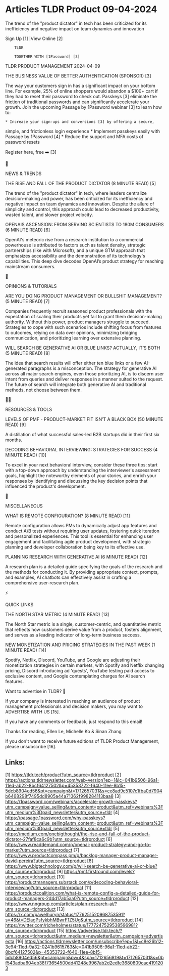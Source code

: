 # Articles TLDR Product 09-04-2024

The trend of the "product dictator" in tech has been criticized for
its inefficiency and negative impact on team dynamics and innovation 

 Sign Up [1] |View Online [2] 

		TLDR

		TOGETHER WITH [1Password] [3]

TLDR PRODUCT MANAGEMENT 2024-04-09

 THE BUSINESS VALUE OF BETTER AUTHENTICATION (SPONSOR) [3] 

 The way your customers sign in has a significant impact on your
bottom line. For example, 25% of online shoppers would abandon a $100+
cart if they had to reset their password to check out.
Passkeys [3] eliminate the friction of traditional passwords and can
significantly accelerate your growth. Join the upcoming Passage by
1Password webinar [3] to learn how to:

	* Increase your sign-ups and conversions [3] by offering a secure,
simple, and frictionless login experience
	* Implement passkeys easily with Passage by 1Password [4]
	* Reduce the support and MFA costs of password resets

Register here, free ➡️ [3]

📱

NEWS & TRENDS

 THE RISE AND FALL OF THE PRODUCT DICTATOR (8 MINUTE READ) [5] 

 The trend of the "product dictator" in tech, where leaders centralize
decision-making and power, has been criticized for its inefficiency
and negative impact on team dynamics and innovation. Despite the
allure of simplicity and control, this approach could lead to
decreased productivity, wasted talent, and slower project velocity. 

 OPENAIS ASCENSION: FROM SERVING SCIENTISTS TO 180M CONSUMERS (6
MINUTE READ) [6] 

 OpenAI's meteoric rise from a research institution to a commercial
powerhouse is attributed to factors such as talent density, strategic
partnerships (like with Microsoft), and a unique GTM approach that
emphasizes accessibility and the demonstration of its technology's
capabilities. This deep dive decodes OpenAI’s product strategy for
reaching mainstream consumers. 

🚀 

OPINIONS & TUTORIALS

 ARE YOU DOING PRODUCT MANAGEMENT OR BULLSHIT MANAGEMENT? (5 MINUTE
READ) [7] 

 Companies frequently recruit seasoned product professionals with the
expectation of scaling their products yet fail to grant them
decision-making authority. Without this power, product managers
struggle to succeed. Strategies to cope with such scenarios include
shifting focus from features to outcomes, relying on data over
opinions, minimizing bridging communication, and prioritizing learning
over extensive planning. 

 WILL SEARCH BE GENERATIVE AI OR BLUE LINKS? ACTUALLY, IT’S BOTH (5
MINUTE READ) [8] 

 The idea that search results will offer either ten blue links or a
few AI-generated paragraphs is a misconception. The strategy for
generative AI across all major search engines, even those prioritizing
AI, is to discern user intent from queries and deliver responses in a
manner suited to the request. The future of search will integrate both
generative AI and traditional methods, not choose between them. 

🧑‍💻 

RESOURCES & TOOLS

 LEVELS OF PMF - PRODUCT-MARKET FIT ISN’T A BLACK BOX (50 MINUTE
READ) [9] 

 A distillation of what successful sales-led B2B startups did in their
first six months. 

 DECODING BEHAVIORAL INTERVIEWING: STRATEGIES FOR SUCCESS (4 MINUTE
READ) [10] 

 To excel in your next behavioral interview, consider these three
tips: start with a top-down approach by understanding the
interviewer's assessment goals, highlight the noteworthy elements of
your stories, and enrich your responses by identifying and discussing
the key decision points that influenced the product's development. 

🎁

MISCELLANEOUS

 WHAT IS REMOTE CONFIGURATION? (8 MINUTE READ) [11] 

 Remote configuration allows PMs to dynamically adjust app features
and conduct A/B tests without requiring user updates, fostering quick
iteration and personalized experiences. This tool is essential for
enhancing user engagement and facilitating agile product development,
with strategic planning and developer collaboration being key to its
effective use. 

 PLANNING RESEARCH WITH GENERATIVE AI (6 MINUTE READ) [12] 

 A research plan is a detailed guide specifying the goals of the
research and the methods for conducting it. By providing appropriate
context, prompts, and examples, AI chatbots can effectively assist in
crafting a comprehensive user-research plan. 

⚡

QUICK LINKS

 THE NORTH STAR METRIC (4 MINUTE READ) [13] 

 The North Star metric is a single, customer-centric, and quantitative
metric that reflects how customers derive value from a product,
fosters alignment, and serves as a leading indicator of long-term
business success. 

 NEW MONETIZATION AND PRICING STRATEGIES IN THE PAST WEEK (1 MINUTE
READ) [14] 

 Spotify, Netflix, Discord, YouTube, and Google are adjusting their
monetization strategies in certain markets, with Spotify and Netflix
changing pricing, Discord introducing ad 'quests', YouTube testing
paid access to exclusive content, and Google contemplating charges for
AI search features. 

Want to advertise in TLDR? 📰

 If your company is interested in reaching an audience of product
management professionals and decision makers, you may want to
ADVERTISE WITH US [15]. 

 If you have any comments or feedback, just respond to this email! 

Thanks for reading, 
Ellen Le, Michelle Ko & Sinan Zhang 

If you don't want to receive future editions of TLDR Product
Management, please unsubscribe [16]. 



Links:
------
[1] https://tldr.tech/product?utm_source=tldrproduct
[2] https://actions.tldrnewsletter.com/web-version?ep=1&lc=041b9506-96a1-11ed-ab22-8bcf64127502&p=45353722-f640-11ee-8b15-5dcb8904ed56&pt=campaign&t=1712657031&s=ce8ad9c5107c1fba0d7904b6468298f7495dd8905a44a71362f998284113baa8
[3] https://1password.com/webinars/accelerate-growth-passkeys?utm_campaign=value_selling&utm_content=product&utm_ref=webinars%3Futm_medium%3Dpaid_newsletter&utm_source=tldr
[4] https://passage.1password.com/why-passkeys?utm_campaign=value_selling&utm_content=product&utm_ref=webinars%3Futm_medium%3Dpaid_newsletter&utm_source=tldr
[5] https://medium.com/onebigthought/the-rise-and-fall-of-the-product-dictator-27faf8ca6c9b?utm_source=tldrproduct
[6] https://www.readdemand.com/p/openai-product-strategy-and-go-to-market?utm_source=tldrproduct
[7] https://www.productcompass.pm/p/backlog-manager-product-manager-david-pereira?utm_source=tldrproduct
[8] https://www.bigtechnology.com/p/will-search-be-generative-ai-or-blue?utm_source=tldrproduct
[9] https://pmf.firstround.com/levels?utm_source=tldrproduct
[10] https://productmanagers.substack.com/p/decoding-behavioral-interviewing?utm_source=tldrproduct
[11] https://productcoalition.com/what-is-remote-config-a-detailed-guide-for-product-managers-2d4d17ab5aa0?utm_source=tldrproduct
[12] https://www.nngroup.com/articles/plan-research-ai/?utm_source=tldrproduct
[13] https://x.com/pawelhuryn/status/1776251520968753591?s=46&t=DEIagPsfykbhMBwrF1Z5Ug&utm_source=tldrproduct
[14] https://twitter.com/richeholmes/status/1777247529538596981?utm_source=tldrproduct
[15] https://advertise.tldr.tech/?utm_source=tldrproduct&utm_medium=newsletter&utm_campaign=advertisecta
[16] https://actions.tldrnewsletter.com/unsubscribe?ep=1&l=c8e26b12-3e94-11ed-9a32-0241b9615763&lc=041b9506-96a1-11ed-ab22-8bcf64127502&p=45353722-f640-11ee-8b15-5dcb8904ed56&pt=campaign&pv=4&spa=1712656819&t=1712657031&s=0bf543adba604eb38f73654500dd41248e9967ab2d2edfe3680809cac4191203